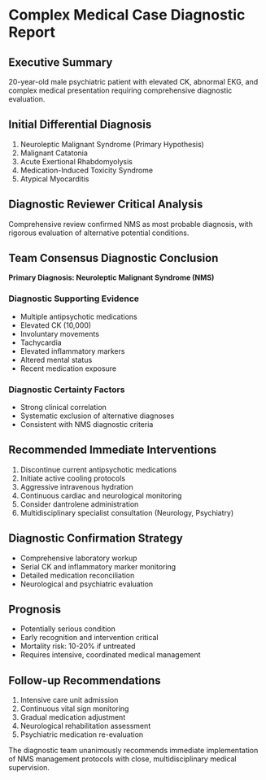 # Complex Medical Case Diagnostic Report

## Executive Summary
20-year-old male psychiatric patient with elevated CK, abnormal EKG, and complex medical presentation requiring comprehensive diagnostic evaluation.

## Initial Differential Diagnosis
1. Neuroleptic Malignant Syndrome (Primary Hypothesis)
2. Malignant Catatonia
3. Acute Exertional Rhabdomyolysis
4. Medication-Induced Toxicity Syndrome
5. Atypical Myocarditis

## Diagnostic Reviewer Critical Analysis
Comprehensive review confirmed NMS as most probable diagnosis, with rigorous evaluation of alternative potential conditions.

## Team Consensus Diagnostic Conclusion
**Primary Diagnosis: Neuroleptic Malignant Syndrome (NMS)**

### Diagnostic Supporting Evidence
- Multiple antipsychotic medications
- Elevated CK (10,000)
- Involuntary movements
- Tachycardia
- Elevated inflammatory markers
- Altered mental status
- Recent medication exposure

### Diagnostic Certainty Factors
- Strong clinical correlation
- Systematic exclusion of alternative diagnoses
- Consistent with NMS diagnostic criteria

## Recommended Immediate Interventions
1. Discontinue current antipsychotic medications
2. Initiate active cooling protocols
3. Aggressive intravenous hydration
4. Continuous cardiac and neurological monitoring
5. Consider dantrolene administration
6. Multidisciplinary specialist consultation (Neurology, Psychiatry)

## Diagnostic Confirmation Strategy
- Comprehensive laboratory workup
- Serial CK and inflammatory marker monitoring
- Detailed medication reconciliation
- Neurological and psychiatric evaluation

## Prognosis
- Potentially serious condition
- Early recognition and intervention critical
- Mortality risk: 10-20% if untreated
- Requires intensive, coordinated medical management

## Follow-up Recommendations
1. Intensive care unit admission
2. Continuous vital sign monitoring
3. Gradual medication adjustment
4. Neurological rehabilitation assessment
5. Psychiatric medication re-evaluation

The diagnostic team unanimously recommends immediate implementation of NMS management protocols with close, multidisciplinary medical supervision.